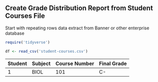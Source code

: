 ## Create Grade Distribution Report from Student Courses File

Start with repeating rows data extract from Banner or other enterprise database

```r
require('tidyverse')

df <- read_csv('student-courses.csv')

```
Student|Subject|Course Number|Final Grade
-------|-------|-------------|-----------
1|BIOL|101|C-
